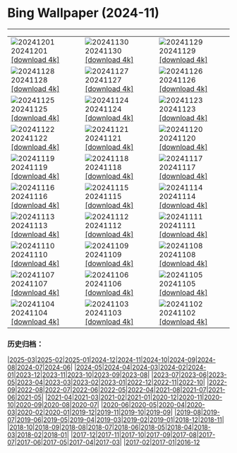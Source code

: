 # Bing Wallpaper (2024-11)
**************

<table><tr><td><img class="wallpaper" src="https://www.bing.com/th?id=OHR.KilchurnAutumn_EN-CA3966319675_1920x1080.jpg" alt="20241201"> 20241201 <a class="wallpaper_link" href="https://www.bing.com/th?id=OHR.KilchurnAutumn_EN-CA3966319675_UHD.jpg">[download 4k]</a></td><td><img class="wallpaper" src="https://www.bing.com/th?id=OHR.MtStMichel_EN-CA3538100784_1920x1080.jpg" alt="20241130"> 20241130 <a class="wallpaper_link" href="https://www.bing.com/th?id=OHR.MtStMichel_EN-CA3538100784_UHD.jpg">[download 4k]</a></td><td><img class="wallpaper" src="https://www.bing.com/th?id=OHR.AssiniboineTS_EN-CA8487090970_1920x1080.jpg" alt="20241129"> 20241129 <a class="wallpaper_link" href="https://www.bing.com/th?id=OHR.AssiniboineTS_EN-CA8487090970_UHD.jpg">[download 4k]</a></td></tr><tr><td><img class="wallpaper" src="https://www.bing.com/th?id=OHR.SemoisRiver_EN-CA3031671072_1920x1080.jpg" alt="20241128"> 20241128 <a class="wallpaper_link" href="https://www.bing.com/th?id=OHR.SemoisRiver_EN-CA3031671072_UHD.jpg">[download 4k]</a></td><td><img class="wallpaper" src="https://www.bing.com/th?id=OHR.TrulliGrove_EN-CA2657782141_1920x1080.jpg" alt="20241127"> 20241127 <a class="wallpaper_link" href="https://www.bing.com/th?id=OHR.TrulliGrove_EN-CA2657782141_UHD.jpg">[download 4k]</a></td><td><img class="wallpaper" src="https://www.bing.com/th?id=OHR.AmboseliGiraffes_EN-CA6129428319_1920x1080.jpg" alt="20241126"> 20241126 <a class="wallpaper_link" href="https://www.bing.com/th?id=OHR.AmboseliGiraffes_EN-CA6129428319_UHD.jpg">[download 4k]</a></td></tr><tr><td><img class="wallpaper" src="https://www.bing.com/th?id=OHR.SonomaCoast_EN-CA2154911568_1920x1080.jpg" alt="20241125"> 20241125 <a class="wallpaper_link" href="https://www.bing.com/th?id=OHR.SonomaCoast_EN-CA2154911568_UHD.jpg">[download 4k]</a></td><td><img class="wallpaper" src="https://www.bing.com/th?id=OHR.FibonacciAloe_EN-CA1929331075_1920x1080.jpg" alt="20241124"> 20241124 <a class="wallpaper_link" href="https://www.bing.com/th?id=OHR.FibonacciAloe_EN-CA1929331075_UHD.jpg">[download 4k]</a></td><td><img class="wallpaper" src="https://www.bing.com/th?id=OHR.ZafraCastle_EN-CA3608705054_1920x1080.jpg" alt="20241123"> 20241123 <a class="wallpaper_link" href="https://www.bing.com/th?id=OHR.ZafraCastle_EN-CA3608705054_UHD.jpg">[download 4k]</a></td></tr><tr><td><img class="wallpaper" src="https://www.bing.com/th?id=OHR.AspenTrees_EN-CA3238986123_1920x1080.jpg" alt="20241122"> 20241122 <a class="wallpaper_link" href="https://www.bing.com/th?id=OHR.AspenTrees_EN-CA3238986123_UHD.jpg">[download 4k]</a></td><td><img class="wallpaper" src="https://www.bing.com/th?id=OHR.BeyondSaype_EN-CA2766246320_1920x1080.jpg" alt="20241121"> 20241121 <a class="wallpaper_link" href="https://www.bing.com/th?id=OHR.BeyondSaype_EN-CA2766246320_UHD.jpg">[download 4k]</a></td><td><img class="wallpaper" src="https://www.bing.com/th?id=OHR.TasmansArch_EN-CA9582409540_1920x1080.jpg" alt="20241120"> 20241120 <a class="wallpaper_link" href="https://www.bing.com/th?id=OHR.TasmansArch_EN-CA9582409540_UHD.jpg">[download 4k]</a></td></tr><tr><td><img class="wallpaper" src="https://www.bing.com/th?id=OHR.PorthcawlLighthouse_EN-CA7342147718_1920x1080.jpg" alt="20241119"> 20241119 <a class="wallpaper_link" href="https://www.bing.com/th?id=OHR.PorthcawlLighthouse_EN-CA7342147718_UHD.jpg">[download 4k]</a></td><td><img class="wallpaper" src="https://www.bing.com/th?id=OHR.RedStag_EN-CA7140488734_1920x1080.jpg" alt="20241118"> 20241118 <a class="wallpaper_link" href="https://www.bing.com/th?id=OHR.RedStag_EN-CA7140488734_UHD.jpg">[download 4k]</a></td><td><img class="wallpaper" src="https://www.bing.com/th?id=OHR.FrieslandNetherlands_EN-CA6862102879_1920x1080.jpg" alt="20241117"> 20241117 <a class="wallpaper_link" href="https://www.bing.com/th?id=OHR.FrieslandNetherlands_EN-CA6862102879_UHD.jpg">[download 4k]</a></td></tr><tr><td><img class="wallpaper" src="https://www.bing.com/th?id=OHR.YiPengLanterns_EN-CA5878267253_1920x1080.jpg" alt="20241116"> 20241116 <a class="wallpaper_link" href="https://www.bing.com/th?id=OHR.YiPengLanterns_EN-CA5878267253_UHD.jpg">[download 4k]</a></td><td><img class="wallpaper" src="https://www.bing.com/th?id=OHR.ManarolaItaly_EN-CA5208658549_1920x1080.jpg" alt="20241115"> 20241115 <a class="wallpaper_link" href="https://www.bing.com/th?id=OHR.ManarolaItaly_EN-CA5208658549_UHD.jpg">[download 4k]</a></td><td><img class="wallpaper" src="https://www.bing.com/th?id=OHR.KelpForest_EN-CA5047360183_1920x1080.jpg" alt="20241114"> 20241114 <a class="wallpaper_link" href="https://www.bing.com/th?id=OHR.KelpForest_EN-CA5047360183_UHD.jpg">[download 4k]</a></td></tr><tr><td><img class="wallpaper" src="https://www.bing.com/th?id=OHR.CoveArch_EN-CA4941949574_1920x1080.jpg" alt="20241113"> 20241113 <a class="wallpaper_link" href="https://www.bing.com/th?id=OHR.CoveArch_EN-CA4941949574_UHD.jpg">[download 4k]</a></td><td><img class="wallpaper" src="https://www.bing.com/th?id=OHR.Banff24_EN-CA4781010771_1920x1080.jpg" alt="20241112"> 20241112 <a class="wallpaper_link" href="https://www.bing.com/th?id=OHR.Banff24_EN-CA4781010771_UHD.jpg">[download 4k]</a></td><td><img class="wallpaper" src="https://www.bing.com/th?id=OHR.YucatanFlamingos_EN-CA4668702589_1920x1080.jpg" alt="20241111"> 20241111 <a class="wallpaper_link" href="https://www.bing.com/th?id=OHR.YucatanFlamingos_EN-CA4668702589_UHD.jpg">[download 4k]</a></td></tr><tr><td><img class="wallpaper" src="https://www.bing.com/th?id=OHR.MoroccoMilkyWay_EN-CA4328551346_1920x1080.jpg" alt="20241110"> 20241110 <a class="wallpaper_link" href="https://www.bing.com/th?id=OHR.MoroccoMilkyWay_EN-CA4328551346_UHD.jpg">[download 4k]</a></td><td><img class="wallpaper" src="https://www.bing.com/th?id=OHR.GlacialRivers_EN-CA4120798939_1920x1080.jpg" alt="20241109"> 20241109 <a class="wallpaper_link" href="https://www.bing.com/th?id=OHR.GlacialRivers_EN-CA4120798939_UHD.jpg">[download 4k]</a></td><td><img class="wallpaper" src="https://www.bing.com/th?id=OHR.CanadaWolves_EN-CA3643391655_1920x1080.jpg" alt="20241108"> 20241108 <a class="wallpaper_link" href="https://www.bing.com/th?id=OHR.CanadaWolves_EN-CA3643391655_UHD.jpg">[download 4k]</a></td></tr><tr><td><img class="wallpaper" src="https://www.bing.com/th?id=OHR.ShiShiBeach_EN-CA3486295094_1920x1080.jpg" alt="20241107"> 20241107 <a class="wallpaper_link" href="https://www.bing.com/th?id=OHR.ShiShiBeach_EN-CA3486295094_UHD.jpg">[download 4k]</a></td><td><img class="wallpaper" src="https://www.bing.com/th?id=OHR.LencoisMaranhao_EN-CA5418331666_1920x1080.jpg" alt="20241106"> 20241106 <a class="wallpaper_link" href="https://www.bing.com/th?id=OHR.LencoisMaranhao_EN-CA5418331666_UHD.jpg">[download 4k]</a></td><td><img class="wallpaper" src="https://www.bing.com/th?id=OHR.CumbriaAutumn_EN-CA3180790128_1920x1080.jpg" alt="20241105"> 20241105 <a class="wallpaper_link" href="https://www.bing.com/th?id=OHR.CumbriaAutumn_EN-CA3180790128_UHD.jpg">[download 4k]</a></td></tr><tr><td><img class="wallpaper" src="https://www.bing.com/th?id=OHR.YucatanBiosphere_EN-CA2792700444_1920x1080.jpg" alt="20241104"> 20241104 <a class="wallpaper_link" href="https://www.bing.com/th?id=OHR.YucatanBiosphere_EN-CA2792700444_UHD.jpg">[download 4k]</a></td><td><img class="wallpaper" src="https://www.bing.com/th?id=OHR.BisonYellowstone_EN-CA3146107562_1920x1080.jpg" alt="20241103"> 20241103 <a class="wallpaper_link" href="https://www.bing.com/th?id=OHR.BisonYellowstone_EN-CA3146107562_UHD.jpg">[download 4k]</a></td><td><img class="wallpaper" src="https://www.bing.com/th?id=OHR.VineyardsBlackForestFall_EN-CA1623253128_1920x1080.jpg" alt="20241102"> 20241102 <a class="wallpaper_link" href="https://www.bing.com/th?id=OHR.VineyardsBlackForestFall_EN-CA1623253128_UHD.jpg">[download 4k]</a></td></tr></table>

### 历史归档：

|[2025-03](/../2025-03/2025-03.md)|[2025-02](/../2025-02/2025-02.md)|[2025-01](/../2025-01/2025-01.md)|[2024-12](/../2024-12/2024-12.md)|[2024-11](/2024-11.md)|[2024-10](/../2024-10/2024-10.md)|[2024-09](/../2024-09/2024-09.md)|[2024-08](/../2024-08/2024-08.md)|[2024-07](/../2024-07/2024-07.md)|[2024-06](/../2024-06/2024-06.md)|
|[2024-05](/../2024-05/2024-05.md)|[2024-04](/../2024-04/2024-04.md)|[2024-03](/../2024-03/2024-03.md)|[2024-02](/../2024-02/2024-02.md)|[2024-01](/../2024-01/2024-01.md)|[2023-12](/../2023-12/2023-12.md)|[2023-11](/../2023-11/2023-11.md)|[2023-10](/../2023-10/2023-10.md)|[2023-09](/../2023-09/2023-09.md)|[2023-08](/../2023-08/2023-08.md)|
|[2023-07](/../2023-07/2023-07.md)|[2023-06](/../2023-06/2023-06.md)|[2023-05](/../2023-05/2023-05.md)|[2023-04](/../2023-04/2023-04.md)|[2023-03](/../2023-03/2023-03.md)|[2023-02](/../2023-02/2023-02.md)|[2023-01](/../2023-01/2023-01.md)|[2022-12](/../2022-12/2022-12.md)|[2022-11](/../2022-11/2022-11.md)|[2022-10](/../2022-10/2022-10.md)|
|[2022-09](/../2022-09/2022-09.md)|[2022-08](/../2022-08/2022-08.md)|[2022-07](/../2022-07/2022-07.md)|[2022-06](/../2022-06/2022-06.md)|[2022-05](/../2022-05/2022-05.md)|[2022-04](/../2022-04/2022-04.md)|[2021-08](/../2021-08/2021-08.md)|[2021-07](/../2021-07/2021-07.md)|[2021-06](/../2021-06/2021-06.md)|[2021-05](/../2021-05/2021-05.md)|
|[2021-04](/../2021-04/2021-04.md)|[2021-03](/../2021-03/2021-03.md)|[2021-02](/../2021-02/2021-02.md)|[2021-01](/../2021-01/2021-01.md)|[2020-12](/../2020-12/2020-12.md)|[2020-11](/../2020-11/2020-11.md)|[2020-10](/../2020-10/2020-10.md)|[2020-09](/../2020-09/2020-09.md)|[2020-08](/../2020-08/2020-08.md)|[2020-07](/../2020-07/2020-07.md)|
|[2020-06](/../2020-06/2020-06.md)|[2020-05](/../2020-05/2020-05.md)|[2020-04](/../2020-04/2020-04.md)|[2020-03](/../2020-03/2020-03.md)|[2020-02](/../2020-02/2020-02.md)|[2020-01](/../2020-01/2020-01.md)|[2019-12](/../2019-12/2019-12.md)|[2019-11](/../2019-11/2019-11.md)|[2019-10](/../2019-10/2019-10.md)|[2019-09](/../2019-09/2019-09.md)|
|[2019-08](/../2019-08/2019-08.md)|[2019-07](/../2019-07/2019-07.md)|[2019-06](/../2019-06/2019-06.md)|[2019-05](/../2019-05/2019-05.md)|[2019-04](/../2019-04/2019-04.md)|[2019-03](/../2019-03/2019-03.md)|[2019-02](/../2019-02/2019-02.md)|[2019-01](/../2019-01/2019-01.md)|[2018-12](/../2018-12/2018-12.md)|[2018-11](/../2018-11/2018-11.md)|
|[2018-10](/../2018-10/2018-10.md)|[2018-09](/../2018-09/2018-09.md)|[2018-08](/../2018-08/2018-08.md)|[2018-07](/../2018-07/2018-07.md)|[2018-06](/../2018-06/2018-06.md)|[2018-05](/../2018-05/2018-05.md)|[2018-04](/../2018-04/2018-04.md)|[2018-03](/../2018-03/2018-03.md)|[2018-02](/../2018-02/2018-02.md)|[2018-01](/../2018-01/2018-01.md)|
|[2017-12](/../2017-12/2017-12.md)|[2017-11](/../2017-11/2017-11.md)|[2017-10](/../2017-10/2017-10.md)|[2017-09](/../2017-09/2017-09.md)|[2017-08](/../2017-08/2017-08.md)|[2017-07](/../2017-07/2017-07.md)|[2017-06](/../2017-06/2017-06.md)|[2017-05](/../2017-05/2017-05.md)|[2017-04](/../2017-04/2017-04.md)|[2017-03](/../2017-03/2017-03.md)|
|[2017-02](/../2017-02/2017-02.md)|[2017-01](/../2017-01/2017-01.md)|[2016-12](/../2016-12/2016-12.md)